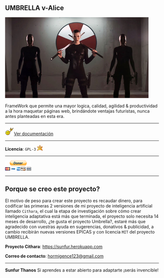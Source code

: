 ## UMBRELLA v-Alice

<img src="doc/src/milla1.jpg" width="470">

FrameWork que permite una mayor logica, calidad, agilidad & productividad a la hora maquetar páginas web, brindándote ventajas futuristas, nunca antes planteadas en esta era.

---

<img src="doc/src/doc.gif">[Ver documentación](http://www.gnu.org/licenses)

---

**Licencia**: `GPL-3` [![GNU GPL v3](doc/src/licencia.gif)](https://es.wikipedia.org/wiki/GNU_General_Public_License)

---

[![Donar por Paypal](doc/src/donar.png)](https://www.paypal.me/?)

---

## Porque se creo este proyecto?

El motivo de peso para crear este proyecto es recaudar dinero, para codificar las primeras 2 versiones de mi proyecto de inteligencia artificial llamado `Cithara`, el cual la etapa de investigación sobre cómo crear inteligencia adaptativa está más que terminada, el proyecto solo necesita 14 meses de desarrollo, ¿te gusta el proyecto Umbrella?, estaré más que agradecido con vuestras ayuda en sugerencias, donativos & publicidad, a cambio recibirán nuevas versiones EPICAS y con licencia `MIT` del proyecto UMBRELLA.

**Proyecto Cithara**: https://sunfur.herokuapp.com

**Correo de contacto**: hormigence123@gmail.com

---

**Sunfur Thanos** Si aprendes a estar abierto para adaptarte ¡serás invencible!
